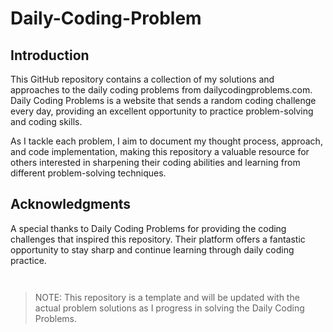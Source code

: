 # Daily-Coding-Problem

## Introduction
This GitHub repository contains a collection of my solutions and approaches to the daily coding problems from dailycodingproblems.com. Daily Coding Problems is a website that sends a random coding challenge every day, providing an excellent opportunity to practice problem-solving and coding skills.

As I tackle each problem, I aim to document my thought process, approach, and code implementation, making this repository a valuable resource for others interested in sharpening their coding abilities and learning from different problem-solving techniques.

## Acknowledgments
A special thanks to Daily Coding Problems for providing the coding challenges that inspired this repository. Their platform offers a fantastic opportunity to stay sharp and continue learning through daily coding practice.
```


```
> NOTE: This repository is a template and will be updated with the actual problem solutions as I progress in solving the Daily Coding Problems.

